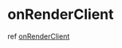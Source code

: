# onRenderClient

ref [onRenderClient](https://github.com/vikejs/vike-vue/blob/main/packages/vike-vue/src/integration/onRenderClient.ts)

